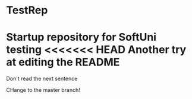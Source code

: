 # TestRep
Startup repository for SoftUni testing
<<<<<<< HEAD
Another try at editing the README
=======
Don't read the next sentence

CHange to the master branch!